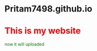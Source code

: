 # Pritam7498.github.io
<h1 style ="color:red";> This is my website</h1>
<p style ="color:green;"> now it will uploaded </p>
